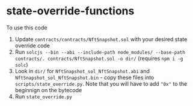 # state-override-functions

To use this code

1. Update `contracts/contracts/NftSnapshot.sol` with your desired state override code
2. Run `solcjs --bin --abi --include-path node_modules/ --base-path contracts/. contracts/NftSnapshot.sol -o dir/` (requires `npm i -g solc`)
3. Look in `dir/` for `NftSnapshot_sol_NftSnapshot.abi` and `NftSnapshot_sol_NftSnapshot.bin` - copy these files into `scripts/state_override.py`. Note that you will have to add `"0x"` to the beginnign on the bytecode
4. Run `state_override.py`
